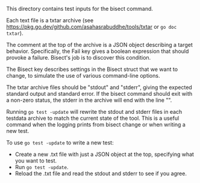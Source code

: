 This directory contains test inputs for the bisect command.

Each text file is a txtar archive (see <https://pkg.go.dev/github.com/asahasrabuddhe/tools/txtar>
or `go doc txtar`).

The comment at the top of the archive is a JSON object describing a
target behavior. Specifically, the Fail key gives a boolean expression
that should provoke a failure. Bisect's job is to discover this
condition.

The Bisect key describes settings in the Bisect struct that we want to
change, to simulate the use of various command-line options.

The txtar archive files should be "stdout" and "stderr", giving the
expected standard output and standard error. If the bisect command
should exit with a non-zero status, the stderr in the archive will end
with the line "<bisect failed>".

Running `go test -update` will rewrite the stdout and stderr files in
each testdata archive to match the current state of the tool. This is
a useful command when the logging prints from bisect change or when
writing a new test.

To use `go test -update` to write a new test:

 - Create a new .txt file with just a JSON object at the top,
   specifying what you want to test.
 - Run `go test -update`.
 - Reload the .txt file and read the stdout and stderr to see if you agree.
